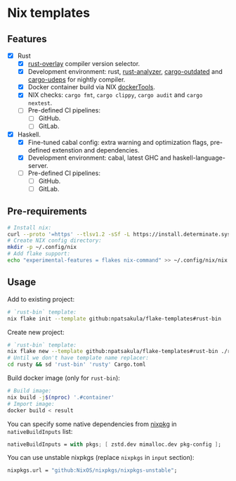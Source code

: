 # Nix templates

## Features

- [x] Rust
  - [x] [rust-overlay](https://github.com/oxalica/rust-overlay) compiler version selector.
  - [x] Development environment: rust, [rust-analyzer](https://github.com/rust-lang/rust-analyzer), [cargo-outdated](https://github.com/kbknapp/cargo-outdated) and [cargo-udeps](https://github.com/est31/cargo-udeps) for nightly compiler.
  - [x] Docker container build via NIX [dockerTools](https://ryantm.github.io/nixpkgs/builders/images/dockertools/).
  - [x] NIX checks: `cargo fmt`, `cargo clippy`, `cargo audit` and `cargo nextest`.
  - [ ] Pre-defined CI pipelines:
    - [ ] GitHub.
    - [ ] GitLab.
- [x] Haskell.
  - [x] Fine-tuned cabal config: extra warning and optimization flags, pre-defined extenstion and dependencies.
  - [x] Development environment: cabal, latest GHC and haskell-language-server.
  - [ ] Pre-defined CI pipelines:
    - [ ] GitHub.
    - [ ] GitLab.

## Pre-requirements

```bash
# Install nix:
curl --proto '=https' --tlsv1.2 -sSf -L https://install.determinate.systems/nix | sh -s -- install
# Create NIX config directory:
mkdir -p ~/.config/nix
# Add flake support:
echo "experimental-features = flakes nix-command" >> ~/.config/nix/nix.conf 
```

## Usage

Add to existing project:

```bash
# `rust-bin` template:
nix flake init --template github:npatsakula/flake-templates#rust-bin
```

Create new project:

```bash
# `rust-bin` template:
nix flake new --template github:npatsakula/flake-templates#rust-bin ./rusty
# Until we don't have template name replacer:
cd rusty && sd 'rust-bin' 'rusty' Cargo.toml
```

Build docker image (only for `rust-bin`):

```bash
# Build image:
nix build -j$(nproc) '.#container'
# Import image:
docker build < result
```

You can specify some native dependencies from [nixpkg](https://search.nixos.org/packages) in `nativeBuildInputs`
list:

```nix
nativeBuildInputs = with pkgs; [ zstd.dev mimalloc.dev pkg-config ];
```

You can use unstable nixpkgs (replace `nixpkgs` in `input` section):

```nix
nixpkgs.url = "github:NixOS/nixpkgs/nixpkgs-unstable";
```
